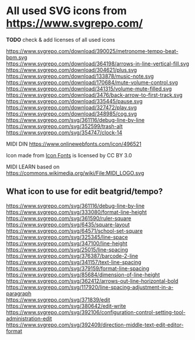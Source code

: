 # All used SVG icons from https://www.svgrepo.com/

**TODO** check & add licenses of all used icons  

https://www.svgrepo.com/download/390025/metronome-tempo-beat-bpm.svg  
https://www.svgrepo.com/download/364198/arrows-in-line-vertical-fill.svg  
https://www.svgrepo.com/download/304621/plus.svg  
https://www.svgrepo.com/download/133878/music-note.svg  
https://www.svgrepo.com/download/170684/mute-volume-control.svg  
https://www.svgrepo.com/download/341315/volume-mute-filled.svg  
https://www.svgrepo.com/download/3476/back-arrow-to-first-track.svg  
https://www.svgrepo.com/download/335445/pause.svg  
https://www.svgrepo.com/download/327472/play.svg  
https://www.svgrepo.com/download/348985/cog.svg  
https://www.svgrepo.com/svg/361116/debug-line-by-line
https://www.svgrepo.com/svg/352599/trash-alt
https://www.svgrepo.com/svg/354747/clock-14

MIDI DIN https://www.onlinewebfonts.com/icon/496521
<div>Icon made from <a href="http://www.onlinewebfonts.com/icon">Icon Fonts</a> is licensed by CC BY 3.0</div>

MIDI LEARN
based on https://commons.wikimedia.org/wiki/File:MIDI_LOGO.svg


## What icon to use for edit beatgrid/tempo?
https://www.svgrepo.com/svg/361116/debug-line-by-line  
https://www.svgrepo.com/svg/333080/format-line-height  
https://www.svgrepo.com/svg/361590/ruler-square  
https://www.svgrepo.com/svg/6435/square-layout  
https://www.svgrepo.com/svg/64571/school-set-square  
https://www.svgrepo.com/svg/325345/line-space  
https://www.svgrepo.com/svg/347100/line-height  
https://www.svgrepo.com/svg/25015/line-spacing  
https://www.svgrepo.com/svg/376387/barcode-2-line  
https://www.svgrepo.com/svg/341157/text-line-spacing  
https://www.svgrepo.com/svg/379159/format-line-spacing  
https://www.svgrepo.com/svg/85684/dimension-of-line-height  
https://www.svgrepo.com/svg/362412/arrows-out-line-horizontal-bold  
https://www.svgrepo.com/svg/117920/line-spacing-adjustment-in-a-paragraph  
https://www.svgrepo.com/svg/371839/edit  
https://www.svgrepo.com/svg/380642/edit-write  
https://www.svgrepo.com/svg/392106/configuration-control-setting-tool-administration-edit  
https://www.svgrepo.com/svg/392409/direction-middle-text-edit-editor-format  












